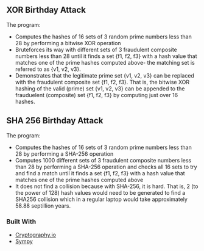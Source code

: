 <!-- GETTING STARTED -->
## XOR Birthday Attack
 
The program:
- Computes the hashes of 16 sets of 3 random prime numbers less than 28 by performing a bitwise XOR operation
- Bruteforces its way with different sets of 3 fraudulent composite numbers less than 28 until it finds a set {f1, f2, f3} with a hash value that matches one of the prime hashes computed above- the matching set is referred to as {v1, v2, v3}. 
- Demonstrates that the legitimate prime set {v1, v2, v3} can be replaced with the fraudulent composite set {f1, f2, f3}. 
That is, the bitwise XOR hashing of the valid (prime) set {v1, v2, v3} can be appended to the frauduelent (composite) set {f1, f2, f3} by computing just over 16 hashes.


<!-- CONTRIBUTING -->
## SHA 256 Birthday Attack
The program: 
- Computes the hashes of 16 sets of 3 random prime numbers less than 28 by performing a SHA-256 operation
- Computes 1000 different sets of 3 fraudulent composite numbers less than 28 by performing a SHA-256 operation and checks all 16 sets to try and find a match until it finds a set {f1, f2, f3} with a hash value that matches one of the prime hashes computed above
- It does not find a collision because with SHA-256, it is hard. 
That is, 2 (to the power of 128) hash values would need to be generated to find a SHA256 collision which in a regular laptop would take approximately 58.88  septillion  years.

### Built With

* [Cryptography.io](https://cryptography.io/en/latest/hazmat/primitives/symmetric-encryption/)
* [Sympy](https://www.sympy.org/en/index.html)
